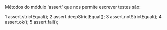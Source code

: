 Métodos do módulo 'assert' que nos permite escrever testes são:

1 assert.strictEqual();
2 assert.deepStrictEqual();
3 assert.notStrictEqual();
4 assert.ok();
5 assert.fail();

